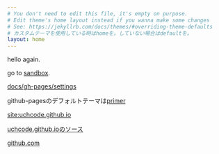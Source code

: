 ```yaml
---
# You don't need to edit this file, it's empty on purpose.
# Edit theme's home layout instead if you wanna make some changes
# See: https://jekyllrb.com/docs/themes/#overriding-theme-defaults
# カスタムテーマを使用している時はhomeを。していない場合はdefaultを。
layout: home
---
```


hello again.

go to [sandbox](docs/sandbox).

[docs/gh-pages/settings](docs/gh-pages/settings)

github-pagesのデフォルトテーマは[primer](https://github.com/pages-themes/primer)

[site:uchcode.github.io](https://www.google.co.jp/search?q=site%3Auchcode.github.io)

[uchcode.github.ioのソース](https://github.com/uchcode/uchcode.github.io)

[github.com](https://github.com/)
